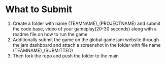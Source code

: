 # What to Submit 
1. Create a folder with name (TEAMNAME)_(PROJECTNAME) and submit the code base, video of your gameplay(20-30 seconds) along with a readme file on how to run the game
2. Additionally submit the game on the global game jam website through the jam dashboard and attach a screenshot in the folder with file name (TEAMNAME)_(SUBMITTED)
3. Then fork the repo and push the folder to the main
